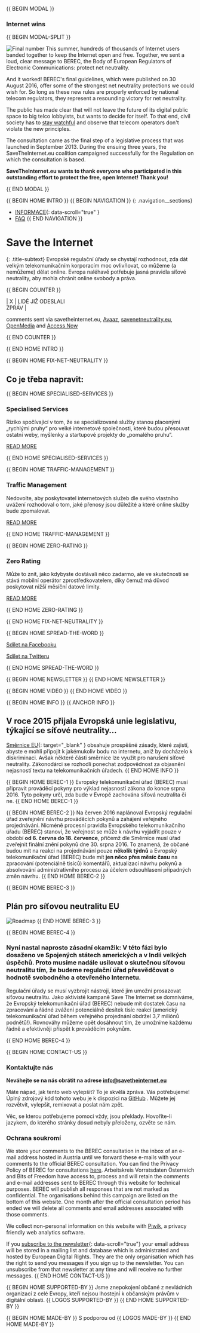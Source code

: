 {{ BEGIN MODAL }}
### Internet wins
{{ BEGIN MODAL-SPLIT }}

![Final number](/images/final-number.png)
This summer, hundreds of thousands of Internet users banded together to keep the Internet open and free. Together, we sent a loud, clear message to BEREC, the Body of European Regulators of Electronic Communications: protect net neutrality. 

And it worked! BEREC's final guidelines, which were published on 30 August 2016, offer some of the strongest net neutrality protections we could wish for. So long as these new rules are properly enforced by national telecom regulators, they represent a resounding victory for net neutrality. 

The public has made clear that will not leave the future of its digital public space to big telco lobbyists, but wants to decide for itself. To that end, civil society has to [stay watchful](https://respectmynet.eu/) and observe that telecom operators don't violate the new principles.

The consultation came as the final step of a legislative process that was launched in September 2013. During the ensuing three years, the SaveTheInternet.eu coalition campaigned successfully for the Regulation on which the consultation is based.

**SaveTheInternet.eu wants to thank everyone who participated in this outstanding effort to protect the free, open Internet! Thank you!**

{{ END MODAL }}

{{ BEGIN HOME INTRO }}
{{ BEGIN NAVIGATION }}
{: .navigation__sections}
- [INFORMACE](#info){: data-scroll="true" }
- [FAQ](faq)
{{ END NAVIGATION }}

# Save the Internet

{: .title-subtext}
Evropské regulační úřady se chystají rozhodnout, zda dát velkým telekomunikačním korporacím moc ovlivňovat, co můžeme (a nemůžeme) dělat online. Evropa naléhavě potřebuje jasná pravidla síťové neutrality, aby mohla chránit online svobody a práva.

{{ BEGIN COUNTER }}

| X | LIDÉ JIŽ ODESLALI <br> ZPRÁV |

comments sent via savetheinternet.eu, [Avaaz](https://secure.avaaz.org/en/save_the_internet_eu_loc_2016/), [savenetneutrality.eu](https://actionnetwork.org/petitions/save-eu-net-neutrality), [OpenMedia](https://act.openmedia.org/TollBooth/) and [Access Now](https://act.accessnow.org/ea-action/action?ea.client.id=1921&ea.campaign.id=51950)

{{ END COUNTER }}

{{ END HOME INTRO }}

{{ BEGIN HOME FIX-NET-NEUTRALITY }}

## Co je třeba napravit:

{{ BEGIN HOME SPECIALISED-SERVICES }}

### Specialised Services

Riziko spočívající v tom, že se specializované služby stanou placenými „rychlými pruhy“ pro velké internetové společnosti, které budou přesouvat ostatní weby, myšlenky a startupové projekty do „pomalého pruhu“.

[READ MORE](faq/#what-are-specialised-services)

{{ END HOME SPECIALISED-SERVICES }}

{{ BEGIN HOME TRAFFIC-MANAGEMENT }}

### Traffic Management

Nedovolte, aby poskytovatel internetových služeb dle svého vlastního uvážení rozhodoval o tom, jaké přenosy jsou důležité a které online služby bude zpomalovat.

[READ MORE](faq/#what-is-traffic-management)

{{ END HOME TRAFFIC-MANAGEMENT }}

{{ BEGIN HOME ZERO-RATING }}

### Zero Rating

Může to znít, jako kdybyste dostávali něco zadarmo, ale ve skutečnosti se stává mobilní operátor zprostředkovatelem, díky čemuž má důvod poskytovat nižší měsíční datové limity.

[READ MORE](faq/#what-is-zero-rating)

{{ END HOME ZERO-RATING }}

{{ END HOME FIX-NET-NEUTRALITY }}

{{ BEGIN HOME SPREAD-THE-WORD }}

[Sdílet na Facebooku](http://www.facebook.com/sharer.php?u=https://savetheinternet.eu/cs/)

[Sdílet na Twitteru](https://twitter.com/intent/tweet?text=What%0Aif%0Athey%0Amade%0AEurope%27s%0Ainternet%0Aso%0Aslow%2C%0Aevery%0Atweet%0Aloaded%0Aslowly%0Alike%0Athis%3F%0ADon%27t%20let%20them%3A%0Ahttps%3A%2F%2Fwww.savetheinternet.eu%2F)

{{ END HOME SPREAD-THE-WORD }}

{{ BEGIN HOME NEWSLETTER }}
{{ END HOME NEWSLETTER }}

{{ BEGIN HOME VIDEO }}
{{ END HOME VIDEO }}

{{ BEGIN HOME INFO }}
{{ ANCHOR INFO }}
## V roce 2015 přijala Evropská unie legislativu, týkající se síťové neutrality…

[Směrnice EU](http://eur-lex.europa.eu/legal-content/EN/TXT/?uri=CELEX:32015R2120){: target="_blank" } obsahuje prospěšné zásady, které zajistí, abyste e mohli připojit k jakémukoliv bodu na internetu, aniž by docházelo k diskriminaci. Avšak některé části směrnice lze využít pro narušení síťové neutrality. Zákonodárci se rozhodli ponechat zodpovědnost za objasnění nejasností textu na telekomunikačních úřadech.
{{ END HOME INFO }}


{{ BEGIN HOME BEREC-1 }}
Evropský telekomunikační úřad (BEREC) musí připravit prováděcí pokyny pro výklad nejasností zákona do konce srpna 2016. Tyto pokyny určí, zda bude v Evropě zachována síťová neutralita či ne.
{{ END HOME BEREC-1 }}

{{ BEGIN HOME BEREC-2 }}
Na červen 2016 naplánoval Evropský regulační úřad zveřejnění návrhu prováděcích pokynů a zahájení veřejného projednávání. Nicméně procesní pravidla Evropského telekomunikačního úřadu (BEREC) stanoví, že veřejnost se může k návrhu vyjádřit pouze v období __od 6. června do 18. července__, přičemž dle Směrnice musí úřad zveřejnit finální znění pokynů dne 30. srpna 2016. To znamená, že občané budou mít na reakci na projednávání pouze __několik týdnů__ a Evropský telekomunikační úřad (BEREC) bude mít __jen něco přes měsíc času__ na zpracování (potenciálně tisíců) komentářů, aktualizací návrhu pokynů a absolvování administrativního procesu za účelem odsouhlasení případných změn návrhu.
{{ END HOME BEREC-2 }}

{{ BEGIN HOME BEREC-3 }}
## Plán pro síťovou neutralitu EU
![Roadmap](./images/net_neutrality_roadmap.svg)
{{ END HOME BEREC-3 }}

{{ BEGIN HOME BEREC-4 }}
### __Nyní nastal naprosto zásadní okamžik: V této fázi bylo dosaženo ve Spojených státech amerických a v Indii velkých úspěchů. Proto musíme nadále usilovat o skutečnou síťovou neutralitu tím, že budeme regulační úřad přesvědčovat o hodnotě svobodného a otevřeného Internetu.__

Regulační úřady se musí vyzbrojit nástroji, které jim umožní prosazovat síťovou neutralitu. Jako aktivisté kampaně Save The Internet se domníváme, že Evropský telekomunikační úřad (BEREC) nebude mít dostatek času na zpracování a řádné zvážení potenciálně desítek tisíc reakcí (americký telekomunikační úřad během veřejného projednání obdržel 3,7 miliónů podnětů!). Rovnováhy můžeme opět dosáhnout tím, že umožníme každému řádně a efektivněji přispět k prováděcím pokynům.

{{ END HOME BEREC-4 }}

{{ BEGIN HOME CONTACT-US }}
### Kontaktujte nás

__Neváhejte se na nás obrátit na adrese [info@savetheinternet.eu](mailto:info@savetheinternet.eu)__

Máte nápad, jak tento web vylepšit? To je skvělá zpráva. Vás potřebujeme! Úplný zdrojový kód tohoto webu je k dispozici na [GitHub](https://github.com/Netzfreiheit/STI-UI) . Můžete jej rozvětvit, vylepšit, remixovat a poslat nám zpět.

Věc, se kterou potřebujeme pomoci vždy, jsou překlady. Hovoříte-li jazykem, do kterého stránky dosud nebyly přeloženy, ozvěte se nám.

### Ochrana soukromí

We store your comments to the BEREC consultation in the inbox of an e-mail address hosted in Austria until we forward these e-mails with your comments to the official BEREC consultation. You can find the Privacy Policy of BEREC for consultations [here](http://berec.europa.eu/eng/document_register/subject_matter/berec_office/download/0/4615-privacy-statement-berec-office-policy-do_0.pdf). Arbeitskreis Vorratsdaten Österreich and Bits of Freedom have access to, process and will retain the comments and e-mail addresses sent to BEREC through this website for technical purposes. BEREC will publish all responses that are not marked as confidential. The organisations behind this campaign are listed on the bottom of this website. One month after the official consultation period has ended we will delete all comments and email addresses associated with those comments.

We collect non-personal information on this website with [Piwik](https://piwik.org/), a privacy friendly web analytics software.

If you [subscribe to the newsletter](#subscribe-to-newsletter){: data-scroll="true"} your email address will be stored in a mailing list and database which is administrated and hosted by European Digital Rights. They are the only organisation which has the right to send you messages if you sign up to the newsletter. You can unsubscribe from that newsletter at any time and will receive no further messages.
{{ END HOME CONTACT-US }}

{{ BEGIN HOME SUPPORTED-BY }}
Jsme znepokojení občané z nevládních organizací z celé Evropy, kteří nejsou lhostejní k občanským právům v digitální oblasti.
{{ LOGOS SUPPORTED-BY }}
{{ END HOME SUPPORTED-BY }}

{{ BEGIN HOME MADE-BY }}
S podporou od
{{ LOGOS MADE-BY }}
{{ END HOME MADE-BY }}
